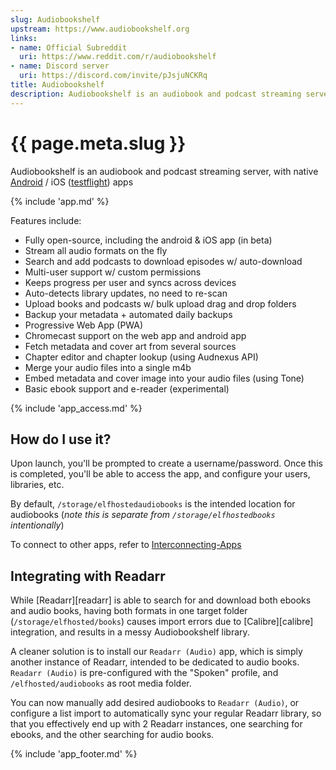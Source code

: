 ```yaml
---
slug: Audiobookshelf
upstream: https://www.audiobookshelf.org
links:
- name: Official Subreddit 
  uri: https://www.reddit.com/r/audiobookshelf
- name: Discord server
  uri: https://discord.com/invite/pJsjuNCKRq
title: Audiobookshelf
description: Audiobookshelf is an audiobook and podcast streaming server, with native Android / iOS apps
---
```


# {{ page.meta.slug }}

Audiobookshelf is an audiobook and podcast streaming server, with native [Android](https://play.google.com/store/apps/details?id=com.audiobookshelf.app) / iOS ([testflight](https://testflight.apple.com/join/wiic7QIW)) apps

{% include 'app.md' %}

Features include:

* Fully open-source, including the android & iOS app (in beta)
* Stream all audio formats on the fly
* Search and add podcasts to download episodes w/ auto-download
* Multi-user support w/ custom permissions
* Keeps progress per user and syncs across devices
* Auto-detects library updates, no need to re-scan
* Upload books and podcasts w/ bulk upload drag and drop folders
* Backup your metadata + automated daily backups
* Progressive Web App (PWA)
* Chromecast support on the web app and android app
* Fetch metadata and cover art from several sources
* Chapter editor and chapter lookup (using Audnexus API)
* Merge your audio files into a single m4b
* Embed metadata and cover image into your audio files (using Tone)
* Basic ebook support and e-reader (experimental)
  
{% include 'app_access.md' %}

## How do I use it?

Upon launch, you'll be prompted to create a username/password. Once this is completed, you'll be able to access the app, and configure your users, libraries, etc.

By default, `/storage/elfhostedaudiobooks` is the intended location for audiobooks (*note this is separate from `/storage/elfhostedbooks` intentionally*)

To connect to other apps, refer to [Interconnecting-Apps](/Reference/Interconnecting-Apps)
  
## Integrating with Readarr

While [Readarr][readarr] is able to search for and download both ebooks and audio books, having both formats in one target folder (`/storage/elfhosted/books`) causes import errors due to [Calibre][calibre] integration, and results in a messy Audiobookshelf library.

A cleaner solution is to install our `Readarr (Audio)` app, which is simply another instance of Readarr, intended to be dedicated to audio books. `Readarr (Audio)` is pre-configured with the "Spoken" profile, and `/elfhosted/audiobooks` as root media folder.

You can now manually add desired audiobooks to `Readarr (Audio)`, or configure a list import to automatically sync your regular Readarr library, so that you effectively end up with 2 Readarr instances, one searching for ebooks, and the other searching for audio books.

{% include 'app_footer.md' %}